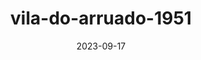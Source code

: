 ---
layout: note-image
parent: ..
title: vila-do-arruado-1951
date: 2023-09-17
metatitle: Vila do Arruado
categories: imagem, vila do arruado, warp
description: Vila do Arruado
year: 1951
cover-image: https://www.historiadorecife.com/images/cover.jpg
---